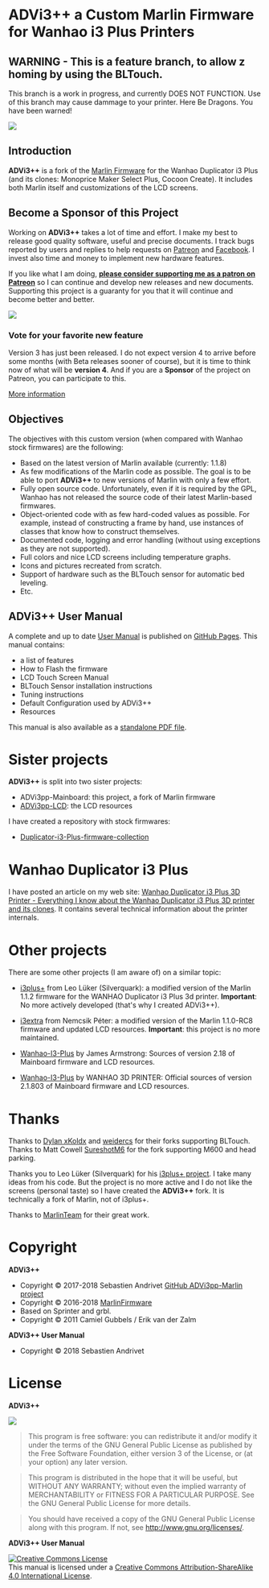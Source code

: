 # ADVi3++ a Custom Marlin Firmware for Wanhao i3 Plus Printers

## WARNING - This is a feature branch, to allow z homing by using the BLTouch.

This branch is a work in progress, and currently DOES NOT FUNCTION. Use of this branch may cause dammage to your printer. Here Be Dragons. You have been warned!

![](https://github.com/andrivet/ADVi3pp-User-Manual/raw/master/assets/Boot-and-Screens.gif)

## Introduction

**ADVi3++** is a fork of the [Marlin Firmware](http://marlinfw.org/) for the Wanhao Duplicator i3 Plus (and its clones: Monoprice Maker Select Plus, Cocoon Create). It includes both Marlin itself and customizations of the LCD screens.

## Become a Sponsor of this Project

Working on **ADVi3++** takes a lot of time and effort. I make my best to release good quality software, useful and precise documents. I track bugs reported by users and replies to help requests on [Patreon](https://www.patreon.com/andrivet) and [Facebook](https://www.facebook.com/advi3pp/). I invest also time and money to implement new hardware features.

If you like what I am doing, [**please consider supporting me as a patron on Patreon**](https://www.patreon.com/bePatron?u=6504486) so I can continue and develop new releases and new documents. Supporting this project is a guaranty for you that it will continue and become better and better.

<a href="https://www.patreon.com/bePatron?u=6504486">![](https://github.com/andrivet/ADVi3pp-User-Manual/raw/master/assets/become-a-patron.png)</a>

### Vote for your favorite new feature

Version 3 has just been released. I do not expect version 4 to arrive before some months (with Beta releases sooner of course), but it is time to think now of what will be **version 4**. And if you are a **Sponsor** of the project on Patreon, you can participate to this.

[More information](https://www.patreon.com/posts/on-road-to-4-19201225)

## Objectives

The objectives with this custom version (when compared with Wanhao stock firmwares) are the following:

* Based on the latest version of Marlin available (currently: 1.1.8)
* As few modifications of the Marlin code as possible. The goal is to be able to port **ADVi3++** to new versions of Marlin with only a few effort.
* Fully open source code. Unfortunately, even if it is required by the GPL, Wanhao has not released the source code of their latest Marlin-based firmwares.
* Object-oriented code with as few hard-coded values as possible. For example, instead of constructing a frame by hand, use instances of classes that know how to construct themselves.
* Documented code, logging and error handling (without using exceptions as they are not supported).
* Full colors and nice LCD screens including temperature graphs.
* Icons and pictures recreated from scratch.
* Support of hardware such as the BLTouch sensor for automatic bed leveling.
* Etc.

## ADVi3++ User Manual

A complete and up to date [User Manual](https://andrivet.github.io/ADVi3pp-User-Manual/) is published on [GitHub Pages](https://andrivet.github.io/ADVi3pp-User-Manual/). This manual contains:

* a list of features
* How to Flash the firmware
* LCD Touch Screen Manual
* BLTouch Sensor installation instructions
* Tuning instructions
* Default Configuration used by ADVi3++
* Resources 

This manual is also available as a [standalone PDF file](https://github.com/andrivet/ADVi3pp-User-Manual/blob/master/ADVi3%2B%2B%20User%20Manual.pdf).

# Sister projects

**ADVi3++** is split into two sister projects:

* ADVi3pp-Mainboard: this project, a fork of Marlin firmware
* [ADVi3pp-LCD](https://github.com/andrivet/ADVi3pp-LCD): the LCD resources

I have created a repository with stock firmwares:

* [Duplicator-i3-Plus-firmware-collection](https://github.com/andrivet/Duplicator-i3-Plus-firmware-collection)

# Wanhao Duplicator i3 Plus

I have posted an article on my web site: [Wanhao Duplicator i3 Plus 3D Printer - Everything I know about the Wanhao Duplicator i3 Plus 3D printer and its clones](http://sebastien.andrivet.com/en/posts/). It contains several technical information about the printer internals.

# Other projects

There are some other projects (I am aware of) on a similar topic:

- [i3plus+](https://github.com/Silverquark/i3PlusPlus) from Leo Lüker (Silverquark): a modified version of the Marlin 1.1.2 firmware for the WANHAO Duplicator i3 Plus 3d printer. **Important**: No more actively developed (that's why I created ADVi3++).

- [i3extra](https://github.com/nepeee/i3Extra) from Nemcsik Péter: a modified version of the Marlin 1.1.0-RC8 firmware and updated LCD resources. **Important**: this project is no more maintained.

- [Wanhao-I3-Plus](https://github.com/jamesarm97/Wanhao-I3-Plus) by James Armstrong: Sources of version 2.18 of Mainboard firmware and LCD resources.

- [Wanhao-I3-Plus](https://github.com/garychen99/Duplicator-i3-plus) by WANHAO 3D PRINTER: Official sources of version 2.1.803 of Mainboard firmware and LCD resources.

# Thanks

Thanks to [Dylan xKoldx](https://github.com/xKoldx/ADVi3pp-Marlin) and [weidercs](https://github.com/weidercs/ADVi3pp-Marlin) for their forks supporting BLTouch. Thanks to Matt Cowell [SureshotM6](https://github.com/SureshotM6/ADVi3pp-Marlin) for the fork supporting M600 and head parking.

Thanks you to Leo Lüker (Silverquark) for his [i3plus+ project](https://github.com/Silverquark/i3PlusPlus). I take many ideas from his code. But the project is no more active and I do not like the screens (personal taste) so I have created the **ADVi3++** fork. It is technically a fork of Marlin, not of i3plus+.

Thanks to [MarlinTeam](http://marlinfw.org/) for their great work.

# Copyright

**ADVi3++**

* Copyright &copy; 2017-2018 Sebastien Andrivet [GitHub ADVi3pp-Marlin project](https://github.com/andrivet/advi3pp-Marlin])
* Copyright &copy; 2016-2018 [MarlinFirmware](https://github.com/MarlinFirmware/Marlin)
* Based on Sprinter and grbl.
* Copyright &copy; 2011 Camiel Gubbels / Erik van der Zalm

**ADVi3++ User Manual**

* Copyright &copy; 2018 Sebastien Andrivet

# License

**ADVi3++**

![](https://www.gnu.org/graphics/gplv3-127x51.png)

> This program is free software: you can redistribute it and/or modify it under the terms of the GNU General Public License as published by the Free Software Foundation, either version 3 of the License, or (at your option) any later version.

> This program is distributed in the hope that it will be useful, but WITHOUT ANY WARRANTY; without even the implied warranty of MERCHANTABILITY or FITNESS FOR A PARTICULAR PURPOSE.  See the GNU General Public License for more details.

> You should have received a copy of the GNU General Public License along with this program. If not, see <http://www.gnu.org/licenses/>.

**ADVi3++ User Manual**

<a rel="license" href="http://creativecommons.org/licenses/by-sa/4.0/"><img alt="Creative Commons License" style="border-width:0" src="https://i.creativecommons.org/l/by-sa/4.0/88x31.png" /></a><br />This manual is licensed under a <a rel="license" href="http://creativecommons.org/licenses/by-sa/4.0/">Creative Commons Attribution-ShareAlike 4.0 International License</a>.


